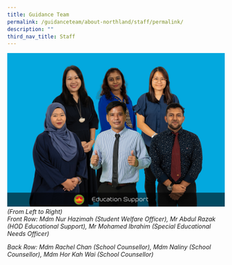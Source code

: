 ```yaml
---
title: Guidance Team
permalink: /guidanceteam/about-northland/staff/permalink/
description: ""
third_nav_title: Staff
---
```

![](/images/guidance2023.jpg)
*(From Left to Right)*  
*Front Row: Mdm Nur Hazimah (Student Welfare Officer), Mr Abdul Razak (HOD Educational Support), Mr Mohamed Ibrahim (Special Educational Needs Officer)*

*Back Row: Mdm Rachel Chan (School Counsellor), Mdm Naliny (School Counsellor), Mdm Hor Kah Wai (School Counsellor)*